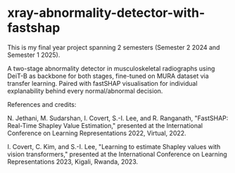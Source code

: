 # xray-abnormality-detector-with-fastshap
This is my final year project spanning 2 semesters (Semester 2 2024 and Semester 1 2025).

A two-stage abnormality detector in musculoskeletal radiographs using DeiT-B as backbone for both stages, fine-tuned on MURA dataset via transfer learning. Paired with fastSHAP visualisation for individual explanability behind every normal/abnormal decision.

References and credits:

N. Jethani, M. Sudarshan, I. Covert, S.-I. Lee, and R. Ranganath, "FastSHAP: Real-Time Shapley Value
Estimation," presented at the International Conference on Learning Representations 2022, Virtual,
2022.

I. Covert, C. Kim, and S.-I. Lee, "Learning to estimate Shapley values with vision transformers,"
presented at the International Conference on Learning Representations 2023, Kigali, Rwanda, 2023.
